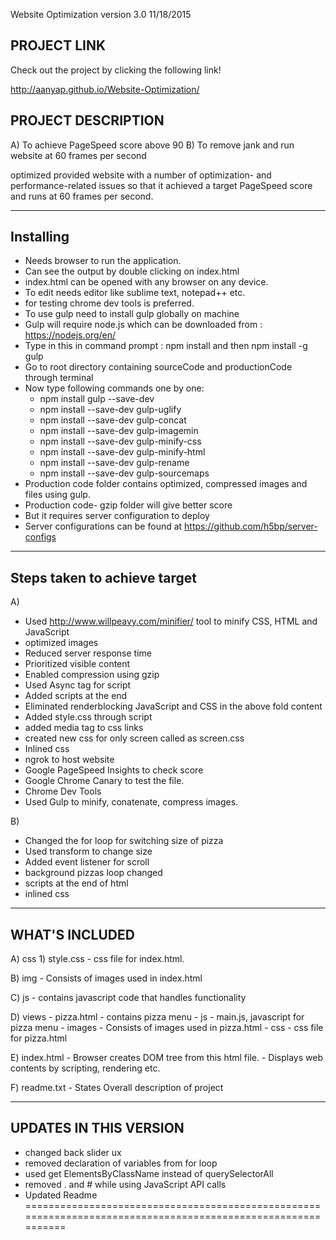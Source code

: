 Website Optimization version 3.0 11/18/2015

PROJECT LINK
-------------------
Check out the project by clicking the following link!

http://aanyap.github.io/Website-Optimization/



PROJECT DESCRIPTION
--------------------
A) To achieve PageSpeed score above 90
B) To remove jank and run website at 60 frames per second

optimized provided website with a number of optimization- and performance-related issues so that it achieved a target PageSpeed score and runs at 60 frames per second.


--------------------
Installing
--------------------

- Needs browser to run the application.
- Can see the output by double clicking on index.html
- index.html can be opened with any browser on any device.
- To edit needs editor like sublime text, notepad++ etc.
- for testing chrome dev tools is preferred.
- To use gulp need to install gulp globally on machine
- Gulp will require node.js which can be downloaded from : https://nodejs.org/en/
- Type in this in command prompt : npm install and then npm install -g gulp
- Go to root directory containing sourceCode and productionCode through terminal
- Now type following commands one by one:
	 - npm install gulp --save-dev
	 - npm install --save-dev gulp-uglify
	 - npm install --save-dev gulp-concat
	 - npm install --save-dev gulp-imagemin
	 - npm install --save-dev gulp-minify-css
	 - npm install --save-dev gulp-minify-html
	 - npm install --save-dev gulp-rename
	 - npm install --save-dev gulp-sourcemaps
- Production code folder contains optimized, compressed images and files using gulp.
- Production code- gzip folder will give better score
- But it requires server configuration to deploy
- Server configurations can be found at https://github.com/h5bp/server-configs
 
--------------------------------
Steps taken to achieve target
--------------------------------
A)
- Used http://www.willpeavy.com/minifier/ tool to minify CSS, HTML and JavaScript
- optimized images
- Reduced server response time
- Prioritized visible content
- Enabled compression using gzip
- Used Async tag for script
- Added scripts at the end
- Eliminated renderblocking JavaScript and CSS in the above fold content
- Added style.css through script
- added media tag to css links
- created new css for only screen called as screen.css
- Inlined css
- ngrok to host website
- Google PageSpeed Insights to check score
- Google Chrome Canary to test the file.
- Chrome Dev Tools
- Used Gulp to minify, conatenate, compress images.

B)
- Changed the for loop for switching size of pizza
- Used transform to change size
- Added event listener for scroll
- background pizzas loop changed
- scripts at the end of html
- inlined css

--------------------------------
WHAT'S INCLUDED
--------------------------------

A) css
	1) style.css
		- css file for index.html.

B) img
	- Consists of images used in index.html

C) js
	- contains javascript code that handles functionality

D) views
	- pizza.html
		- contains pizza menu
	- js
		- main.js, javascript for pizza menu
	- images
		- Consists of images used in pizza.html
	- css 
		- css file for pizza.html

E) index.html
	- Browser creates DOM tree from this html file.
	- Displays web contents by scripting, rendering etc.

F) readme.txt
	- States Overall description of project

----------------------------------------------------
UPDATES IN THIS VERSION
----------------------------------------------------
- changed back slider ux
- removed declaration of variables from for loop
- used get ElementsByClassName instead of querySelectorAll
- removed . and # while using JavaScript API calls
- Updated Readme
=============================================================================================================
